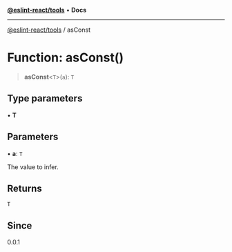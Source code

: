 [**@eslint-react/tools**](../README.md) • **Docs**

***

[@eslint-react/tools](../README.md) / asConst

# Function: asConst()

> **asConst**\<`T`\>(`a`): `T`

## Type parameters

• **T**

## Parameters

• **a**: `T`

The value to infer.

## Returns

`T`

## Since

0.0.1
